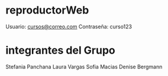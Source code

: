 # reproductorWeb

Usuario: cursos@correo.com
Contraseña: curso123

# integrantes del Grupo

Stefania Panchana
Laura Vargas
Sofia Macias
Denise Bergmann
